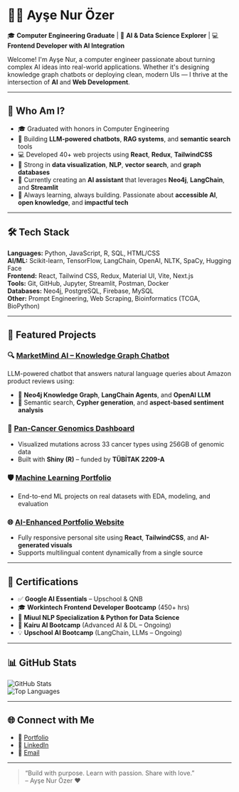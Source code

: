 # 👩‍💻 Ayşe Nur Özer

🎓 **Computer Engineering Graduate** | 🤖 **AI & Data Science Explorer** | 💻 **Frontend Developer with AI Integration**

Welcome! I'm Ayşe Nur, a computer engineer passionate about turning complex AI ideas into real-world applications. Whether it's designing knowledge graph chatbots or deploying clean, modern UIs — I thrive at the intersection of **AI** and **Web Development**.

---

## 🌟 Who Am I?

- 🎓 Graduated with honors in Computer Engineering  
- 🤖 Building **LLM-powered chatbots**, **RAG systems**, and **semantic search** tools  
- 💻 Developed 40+ web projects using **React**, **Redux**, **TailwindCSS**  
- 🧠 Strong in **data visualization**, **NLP**, **vector search**, and **graph databases**  
- 💬 Currently creating an **AI assistant** that leverages **Neo4j**, **LangChain**, and **Streamlit**  
- 🔄 Always learning, always building. Passionate about **accessible AI**, **open knowledge**, and **impactful tech**

---

## 🛠️ Tech Stack

**Languages:** Python, JavaScript, R, SQL, HTML/CSS  
**AI/ML:** Scikit-learn, TensorFlow, LangChain, OpenAI, NLTK, SpaCy, Hugging Face  
**Frontend:** React, Tailwind CSS, Redux, Material UI, Vite, Next.js  
**Tools:** Git, GitHub, Jupyter, Streamlit, Postman, Docker  
**Databases:** Neo4j, PostgreSQL, Firebase, MySQL  
**Other:** Prompt Engineering, Web Scraping, Bioinformatics (TCGA, BioPython)

---

## 🚀 Featured Projects

### 🔍 [MarketMind AI – Knowledge Graph Chatbot](https://github.com/ozeraysenur/MarketMindAI)
LLM-powered chatbot that answers natural language queries about Amazon product reviews using:
- 🧠 **Neo4j Knowledge Graph**, **LangChain Agents**, and **OpenAI LLM**
- 🔎 Semantic search, **Cypher generation**, and **aspect-based sentiment analysis**

### 🧬 [Pan-Cancer Genomics Dashboard](https://github.com/ozeraysenur/PanCancerInterface)
- Visualized mutations across 33 cancer types using 256GB of genomic data  
- Built with **Shiny (R)** – funded by **TÜBİTAK 2209-A**

### 🛡️ [Machine Learning Portfolio](https://github.com/ozeraysenur/machine_learning_portfolio)
- End-to-end ML projects on real datasets with EDA, modeling, and evaluation

### 🌐 [AI-Enhanced Portfolio Website](https://github.com/ozeraysenur/MyPortfolioWebsite)
- Fully responsive personal site using **React**, **TailwindCSS**, and **AI-generated visuals**  
- Supports multilingual content dynamically from a single source

---

## 📜 Certifications

- ✅ **Google AI Essentials** – Upschool & QNB
- 🎓 **Workintech Frontend Developer Bootcamp** (450+ hrs)
- 🧠 **Miuul NLP Specialization & Python for Data Science**
- 🔬 **Kairu AI Bootcamp** (Advanced AI & DL – Ongoing)
- 💡 **Upschool AI Bootcamp** (LangChain, LLMs – Ongoing)

---

## 📊 GitHub Stats

![GitHub Stats](https://github-readme-stats.vercel.app/api?username=ozeraysenur&show_icons=true&theme=radical)  
![Top Languages](https://github-readme-stats.vercel.app/api/top-langs/?username=ozeraysenur&layout=compact&theme=radical)

---

## 🌐 Connect with Me

- 💼 [Portfolio](https://my-portfolio-website-jet-eight.vercel.app/)  
- 💬 [LinkedIn](https://linkedin.com/in/ayse-nur-ozer)  
- 📧 [Email](mailto:ozeraysenur24@gmail.com)

---

> “Build with purpose. Learn with passion. Share with love.”  
> – Ayşe Nur Özer ❤️

